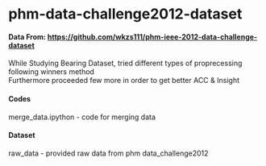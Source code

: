 # phm-data-challenge2012-dataset

#### Data From:  https://github.com/wkzs111/phm-ieee-2012-data-challenge-dataset

While Studying Bearing Dataset, tried different types of proprecessing following winners method  
Furthermore proceeded few more in order to get better ACC & Insight


#### Codes
merge_data.ipython - code for merging data

#### Dataset
raw_data - provided raw data from phm data_challenge2012
